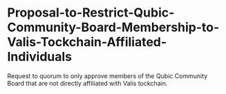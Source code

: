 # Proposal-to-Restrict-Qubic-Community-Board-Membership-to-Valis-Tockchain-Affiliated-Individuals
Request to quorum to only approve members of the Qubic Community Board that are not directly affiliated with Valis tockchain.
